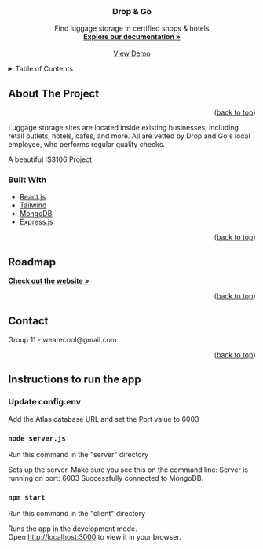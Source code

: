 <div id="top"></div>

<!-- PROJECT SHIELDS -->
<!--
*** I'm using markdown "reference style" links for readability.
*** Reference links are enclosed in brackets [ ] instead of parentheses ( ).
*** See the bottom of this document for the declaration of the reference variables
*** for contributors-url, forks-url, etc. This is an optional, concise syntax you may use.
*** https://www.markdownguide.org/basic-syntax/#reference-style-links
-->

<!-- PROJECT LOGO -->
<br />
<div align="center">
  <!-- <a href="https://dropandgo.netlify.app/">
    <img src="./src/assets/TempLogo.png" alt="Logo" width="200" height="auto">
  </a> -->

<h3 align="center">Drop & Go</h3>

  <p align="center">
    Find luggage storage in certified shops & hotels
    <br />
    <a href="https://github.com/seantanyurong/drop-and-go"><strong>Explore our documentation »</strong></a>
    <br />
    <br />
    <a href="https://dropandgo.netlify.app/">View Demo</a>
    <!-- ·
    <a href="https://github.com/github_username/repo_name/issues">Request Feature</a> -->
  </p>
</div>

<!-- TABLE OF CONTENTS -->
<details>
  <summary>Table of Contents</summary>
  <ol>
    <li>
      <a href="#about-the-project">About The Project</a>
      <ul>
        <li><a href="#built-with">Built With</a></li>
      </ul>
    </li>
    <li><a href="#roadmap">Roadmap</a></li>
    <li><a href="#contact">Contact</a></li>

  </ol>
</details>

<!-- ABOUT THE PROJECT -->

## About The Project

<!-- [![Product Name Screen Shot][product-screenshot]](https://the100club.netlify.app/) -->

<p align="right">(<a href="#top">back to top</a>)</p>
<p>Luggage storage sites are located inside existing businesses, including retail outlets, hotels, cafes, and more. All are vetted by Drop and Go's local employee, who performs regular quality checks.</p>

<p>A beautiful IS3106 Project</p>

### Built With

- [React.js](https://reactjs.org/)
- [Tailwind](https://tailwindcss.com/)
- [MongoDB](https://www.mongodb.com/)
- [Express.js](https://expressjs.com/)

<p align="right">(<a href="#top">back to top</a>)</p>

<!-- ROADMAP -->

## Roadmap

<a href="https://dropandgo.netlify.app/"><strong>Check out the website »</strong></a>

<p align="right">(<a href="#top">back to top</a>)</p>

<!-- CONTACT -->

## Contact

<p>Group 11 - wearecool@gmail.com</p>

<p align="right">(<a href="#top">back to top</a>)</p>

<!-- ACKNOWLEDGMENTS -->

<!-- ## Acknowledgments

- []()
- []()
- []()

<p align="right">(<a href="#top">back to top</a>)</p>

<!-- MARKDOWN LINKS & IMAGES -->
<!-- https://www.markdownguide.org/basic-syntax/#reference-style-links -->

<!-- [contributors-shield]: https://img.shields.io/github/contributors/github_username/repo_name.svg?style=for-the-badge
[contributors-url]: https://github.com/github_username/repo_name/graphs/contributors
[forks-shield]: https://img.shields.io/github/forks/github_username/repo_name.svg?style=for-the-badge
[forks-url]: https://github.com/github_username/repo_name/network/members
[stars-shield]: https://img.shields.io/github/stars/github_username/repo_name.svg?style=for-the-badge
[stars-url]: https://github.com/github_username/repo_name/stargazers
[issues-shield]: https://img.shields.io/github/issues/github_username/repo_name.svg?style=for-the-badge
[issues-url]: https://github.com/github_username/repo_name/issues
[license-shield]: https://img.shields.io/github/license/github_username/repo_name.svg?style=for-the-badge
[license-url]: https://github.com/github_username/repo_name/blob/master/LICENSE.txt
[linkedin-shield]: https://img.shields.io/badge/-LinkedIn-black.svg?style=for-the-badge&logo=linkedin&colorB=555
[linkedin-url]: https://linkedin.com/in/linkedin_username-->

## Instructions to run the app

### Update config.env

Add the Atlas database URL and set the Port value to 6003

### `node server.js`

Run this command in the "server" directory

Sets up the server. Make sure you see this on the command line:
Server is running on port: 6003
Successfully connected to MongoDB.

### `npm start`

Run this command in the "client" directory

Runs the app in the development mode.\
Open [http://localhost:3000](http://localhost:3000) to view it in your browser.

